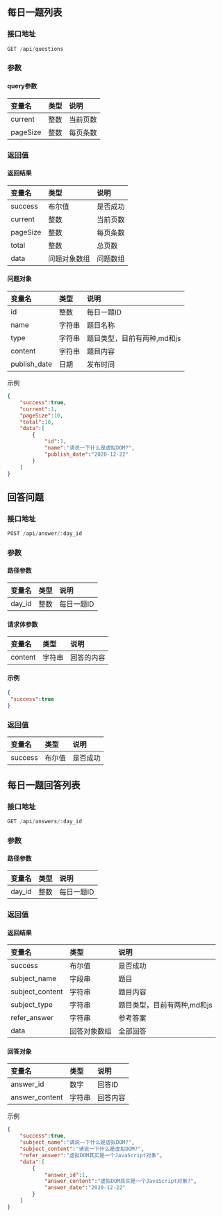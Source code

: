 ## 每日一题列表
### 接口地址
```js
GET /api/questions
```

### 参数
#### query参数
|变量名|类型|说明|
|:----|:----|:----|
|current|整数|当前页数|
|pageSize|整数|每页条数|

### 返回值
#### 返回结果
|变量名|类型|说明|
|:----|:----|:----|
|success|布尔值|是否成功|
|current|整数|当前页数|
|pageSize|整数|每页条数|
|total|整数|总页数|
|data|问题对象数组|问题数组|

#### 问题对象
|变量名|类型|说明|
|:----|:----|:----|
|id|整数|每日一题ID|
|name|字符串|题目名称|
|type|字符串|题目类型，目前有两种,md和js|
|content|字符串|题目内容|
|publish_date|日期|发布时间|

示例
```json
{
    "success":true,
    "current":1,
    "pageSize":10,
    "total":10,
    "data":[
        {
            "id":1,
            "name":"请说一下什么是虚拟DOM?",
            "publish_date":"2020-12-22"
        }
    ]
}
```

## 回答问题
### 接口地址
```js
POST /api/answer/:day_id
```

### 参数
#### 路径参数
|变量名|类型|说明|
|:----|:----|:----|
|day_id|整数|每日一题ID|

#### 请求体参数
|变量名|类型|说明|
|:----|:----|:----|
|content|字符串|回答的内容|

#### 示例
```json
{
 "success":true
}
```


### 返回值
|变量名|类型|说明|
|:----|:----|:----|
|success|布尔值|是否成功|


## 每日一题回答列表
### 接口地址
```js
GET /api/answers/:day_id
```


### 参数
#### 路径参数
|变量名|类型|说明|
|:----|:----|:----|
|day_id|整数|每日一题ID|


### 返回值
#### 返回结果
|变量名|类型|说明|
|:----|:----|:----|
|success|布尔值|是否成功|
|subject_name|字段串|题目|
|subject_content|字符串|题目内容|
|subject_type|字符串|题目类型，目前有两种,md和js|
|refer_answer|字符串|参考答案|
|data|回答对象数组|全部回答|

#### 回答对象
|变量名|类型|说明|
|:----|:----|:----|
|answer_id|数字|回答ID|
|answer_content|字符串|回答内容|

示例
```json
{
    "success":true,
    "subject_name":"请说一下什么是虚拟DOM?",
    "subject_content":"请说一下什么是虚拟DOM?",
    "refer_answer":"虚拟DOM其实是一个JavaScript对象",
    "data":[
        {
            "answer_id":1,
            "answer_content":"虚拟DOM其实是一个JavaScript对象?",
            "answer_date":"2020-12-22"
        }
    ]
}
```
